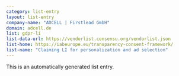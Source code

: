 ```yaml
---
category: list-entry
layout: list-entry
company-name: "ADCELL | Firstlead GmbH"
domain: adcell.de
list: gdpr-li
list-data-url: https://vendorlist.consensu.org/vendorlist.json
list-home: https://iabeurope.eu/transparency-consent-framework/
list-name: "Claiming LI for personalization and ad selection"
---
```


This is an automatically generated list entry.
